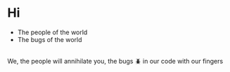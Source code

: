 # Hi
- The people of the world
- The bugs of the world
<br>
We, the people will annihilate you, the bugs 🪲 in our code with our fingers 
